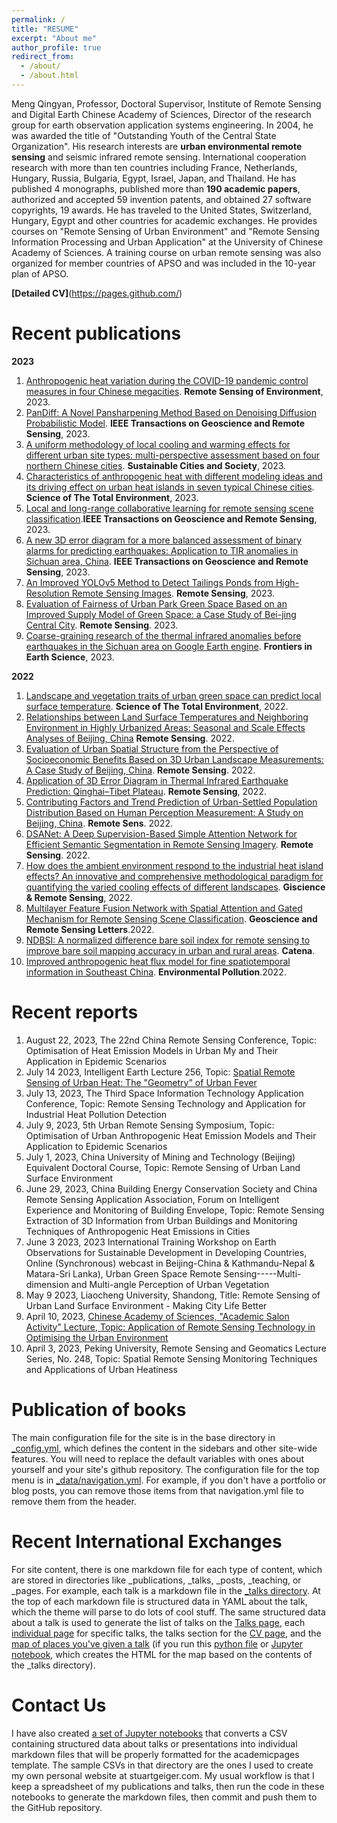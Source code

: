 ```yaml
---
permalink: /
title: "RESUME"
excerpt: "About me"
author_profile: true
redirect_from: 
  - /about/
  - /about.html
---
```


Meng Qingyan, Professor, Doctoral Supervisor, Institute of Remote Sensing and Digital Earth Chinese Academy of Sciences, Director of the research group for earth observation application systems engineering. In 2004, he was awarded the title of "Outstanding Youth of the Central State Organization".
His research interests are **urban environmental remote sensing** and seismic infrared remote sensing. International cooperation research with more than ten countries including France, Netherlands, Hungary, Russia, Bulgaria, Egypt, Israel, Japan, and Thailand. 
He has published 4 monographs, published more than **190 academic papers**, authorized and accepted 59 invention patents, and obtained 27 software copyrights, 19 awards. He has traveled to the United States, Switzerland, Hungary, Egypt and other countries for academic exchanges.
He provides courses on "Remote Sensing of Urban Environment" and "Remote Sensing Information Processing and Urban Application" at the University of Chinese Academy of Sciences. A training course on urban remote sensing was also organized for member countries of APSO and was included in the 10-year plan of APSO.

**[Detailed CV]**(https://pages.github.com/)

# Recent publications

**2023**

1. [Anthropogenic heat variation during the COVID-19 pandemic control measures in four Chinese megacities](https://www.sciencedirect.com/science/article/pii/S0034425723001530). **Remote Sensing of Environment**, 2023.
2. [PanDiff: A Novel Pansharpening Method Based on Denoising Diffusion Probabilistic Model](https://ieeexplore.ieee.org/abstract/document/10136205). **IEEE Transactions on Geoscience and Remote Sensing**, 2023.
3. [A uniform methodology of local cooling and warming effects for different urban site types: multi-perspective assessment based on four northern Chinese cities](https://www.sciencedirect.com/science/article/abs/pii/S2210670723002639). **Sustainable Cities and Society**, 2023.
4. [Characteristics of anthropogenic heat with different modeling ideas and its driving effect on urban heat islands in seven typical Chinese cities](https://www.sciencedirect.com/science/article/abs/pii/S0048969723026104). **Science of The Total Environment**, 2023.
5. [Local and long-range collaborative learning for remote sensing scene classification](https://ieeexplore.ieee.org/abstract/document/10093899).**IEEE Transactions on Geoscience and Remote Sensing**, 2023. 
6. [A new 3D error diagram for a more balanced assessment of binary alarms for predicting earthquakes: Application to TIR anomalies in Sichuan area, China](https://ieeexplore.ieee.org/abstract/document/10175874). **IEEE Transactions on Geoscience and Remote Sensing**, 2023. 
7. [An Improved YOLOv5 Method to Detect Tailings Ponds from High-Resolution Remote Sensing Images](https://www.mdpi.com/2072-4292/15/7/1796). **Remote Sensing**, 2023.
8. [Evaluation of Fairness of Urban Park Green Space Based on an Improved Supply Model of Green Space: a Case Study of Bei-jing Central City](https://www.mdpi.com/2072-4292/15/1/244). **Remote Sensing**. 2023.
9. [Coarse-graining research of the thermal infrared anomalies before earthquakes in the Sichuan area on Google Earth engine](https://www.frontiersin.org/articles/10.3389/feart.2023.1101165/full). **Frontiers in Earth Science**, 2023.


**2022**

1. [Landscape and vegetation traits of urban green space can predict local surface temperature](https://www.sciencedirect.com/science/article/abs/pii/S0048969722010981). **Science of The Total Environment**, 2022.
2. [Relationships between Land Surface Temperatures and Neighboring Environment in Highly Urbanized Areas: Seasonal and Scale Effects Analyses of Beijing, China](https://www.mdpi.com/2072-4292/14/17/4340) **Remote Sensing**. 2022.
3. [Evaluation of Urban Spatial Structure from the Perspective of Socioeconomic Benefits Based on 3D Urban Landscape Measurements: A Case Study of Beijing, China](https://www.mdpi.com/2072-4292/14/21/5511). **Remote Sensing**. 2022.
4. [Application of 3D Error Diagram in Thermal Infrared Earthquake Prediction: Qinghai–Tibet Plateau](https://www.mdpi.com/2072-4292/14/23/5925). **Remote Sensing**, 2022.
5. [Contributing Factors and Trend Prediction of Urban-Settled Population Distribution Based on Human Perception Measurement: A Study on Beijing, China](https://www.mdpi.com/2072-4292/14/16/3965). **Remote Sens**. 2022.
6. [DSANet: A Deep Supervision-Based Simple Attention Network for Efficient Semantic Segmentation in Remote Sensing Imagery](https://www.mdpi.com/2072-4292/14/21/5399). **Remote Sensing**. 2022. 
7. [How does the ambient environment respond to the industrial heat island effects? An innovative and comprehensive methodological paradigm for quantifying the varied cooling effects of different landscapes](https://www.tandfonline.com/doi/full/10.1080/15481603.2022.2127463). **Giscience & Remote Sensing**, 2022.
8. [Multilayer Feature Fusion Network with Spatial Attention and Gated Mechanism for Remote Sensing Scene Classification](https://ieeexplore.ieee.org/abstract/document/9770786). **Geoscience and Remote Sensing Letters**.2022.
9. [NDBSI: A normalized difference bare soil index for remote sensing to improve bare soil mapping accuracy in urban and rural areas](https://www.sciencedirect.com/science/article/abs/pii/S034181622200251X). **Catena**.
10. [Improved anthropogenic heat flux model for fine spatiotemporal information in Southeast China](https://www.sciencedirect.com/science/article/abs/pii/S0269749122001312). **Environmental Pollution**.2022.


Recent reports 
======
1. August 22, 2023, The 22nd China Remote Sensing Conference, Topic: Optimisation of Heat Emission Models in Urban My and Their Application in Epidemic Scenarios
2. July 14 2023, Intelligent Earth Lecture 256, Topic: [Spatial Remote Sensing of Urban Heat: The "Geometry" of Urban Fever](https://mp.weixin.qq.com/s/pcaTNcx6dlQbaNsOlsxVYQ)
3. July 13, 2023, The Third Space Information Technology Application Conference, Topic: Remote Sensing Technology and Application for Industrial Heat Pollution Detection
4. July 9, 2023, 5th Urban Remote Sensing Symposium, Topic: Optimisation of Urban Anthropogenic Heat Emission Models and Their Application to Epidemic Scenarios
5. July 1, 2023, China University of Mining and Technology (Beijing) Equivalent Doctoral Course, Topic: Remote Sensing of Urban Land Surface Environment
6. June 29, 2023, China Building Energy Conservation Society and China Remote Sensing Application Association, Forum on Intelligent Experience and Monitoring of Building Envelope, Topic: Remote Sensing Extraction of 3D Information from Urban Buildings and Monitoring Techniques of Anthropogenic Heat Emissions in Cities
7. June 3 2023, 2023 International Training Workshop on Earth Observations for Sustainable Development in Developing Countries, Online (Synchronous) webcast in Beijing-China & Kathmandu-Nepal & Matara-Sri Lanka), Urban Green Space Remote Sensing-----Multi-dimension and Multi-angle Perception of Urban Vegetation
8. May 9 2023, Liaocheng University, Shandong, Title: Remote Sensing of Urban Land Surface Environment - Making City Life Better
9. April 10, 2023, [Chinese Academy of Sciences, "Academic Salon Activity" Lecture, Topic: Application of Remote Sensing Technology in Optimising the Urban Environment](https://idea.cas.cn/viewconf.action?docid=84483#baogao1)
10. April 3, 2023, Peking University, Remote Sensing and Geomatics Lecture Series, No. 248, Topic: Spatial Remote Sensing Monitoring Techniques and Applications of Urban Heatiness

Publication of books 
======
The main configuration file for the site is in the base directory in [_config.yml](https://github.com/academicpages/academicpages.github.io/blob/master/_config.yml), which defines the content in the sidebars and other site-wide features. You will need to replace the default variables with ones about yourself and your site's github repository. The configuration file for the top menu is in [_data/navigation.yml](https://github.com/academicpages/academicpages.github.io/blob/master/_data/navigation.yml). For example, if you don't have a portfolio or blog posts, you can remove those items from that navigation.yml file to remove them from the header. 

Recent International Exchanges
======
For site content, there is one markdown file for each type of content, which are stored in directories like _publications, _talks, _posts, _teaching, or _pages. For example, each talk is a markdown file in the [_talks directory](https://github.com/academicpages/academicpages.github.io/tree/master/_talks). At the top of each markdown file is structured data in YAML about the talk, which the theme will parse to do lots of cool stuff. The same structured data about a talk is used to generate the list of talks on the [Talks page](https://academicpages.github.io/talks), each [individual page](https://academicpages.github.io/talks/2012-03-01-talk-1) for specific talks, the talks section for the [CV page](https://academicpages.github.io/cv), and the [map of places you've given a talk](https://academicpages.github.io/talkmap.html) (if you run this [python file](https://github.com/academicpages/academicpages.github.io/blob/master/talkmap.py) or [Jupyter notebook](https://github.com/academicpages/academicpages.github.io/blob/master/talkmap.ipynb), which creates the HTML for the map based on the contents of the _talks directory).

Contact Us
======

I have also created [a set of Jupyter notebooks](https://github.com/academicpages/academicpages.github.io/tree/master/markdown_generator
) that converts a CSV containing structured data about talks or presentations into individual markdown files that will be properly formatted for the academicpages template. The sample CSVs in that directory are the ones I used to create my own personal website at stuartgeiger.com. My usual workflow is that I keep a spreadsheet of my publications and talks, then run the code in these notebooks to generate the markdown files, then commit and push them to the GitHub repository.


